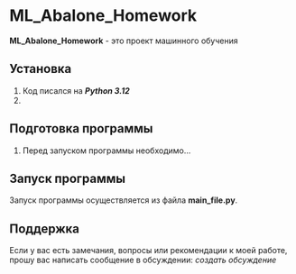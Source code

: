 # ML_Abalone_Homework
**ML_Abalone_Homework** - это проект машинного обучения


## Установка

1. Код писался на ***Python 3.12***
2. 



## Подготовка программы

1. Перед запуском программы необходимо...


## Запуск программы

Запуск программы осуществляется из файла **main_file.py**.

## Поддержка
Если у вас есть замечания, вопросы или рекомендации к моей работе, прошу вас написать сообщение в обсуждении: 
*создать обсуждение*
